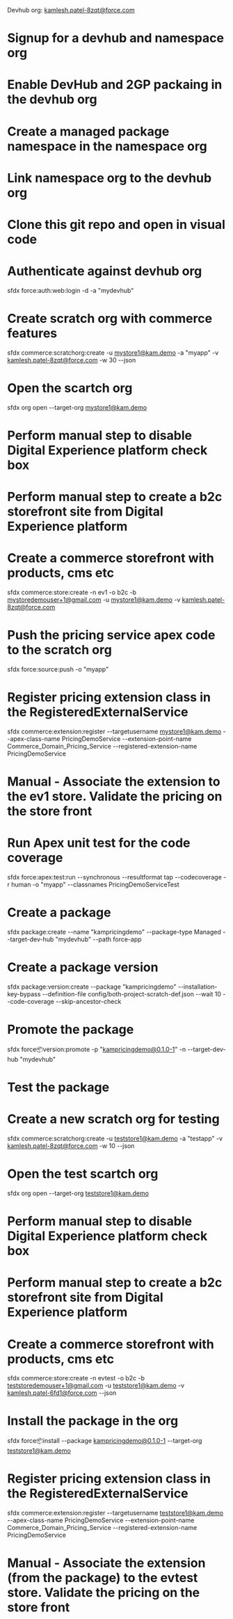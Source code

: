 Devhub org: kamlesh.patel-8zqt@force.com

# Signup for a devhub and namespace org

# Enable DevHub and 2GP packaing in the devhub org

# Create a managed package namespace in the namespace org

# Link namespace org to the devhub org

# Clone this git repo and open in visual code

# Authenticate against devhub org
sfdx force:auth:web:login -d -a "mydevhub"

# Create scratch org with commerce features
sfdx commerce:scratchorg:create -u mystore1@kam.demo -a "myapp" -v kamlesh.patel-8zqt@force.com -w 30 --json

# Open the scartch org
sfdx org open --target-org mystore1@kam.demo

# Perform manual step to disable Digital Experience platform check box 
# Perform manual step to create a b2c storefront site from Digital Experience platform 

# Create a commerce storefront with products, cms etc
sfdx commerce:store:create -n ev1 -o b2c -b mystoredemouser+1@gmail.com -u mystore1@kam.demo -v kamlesh.patel-8zqt@force.com

# Push the pricing service apex code to the scratch org
sfdx force:source:push -o "myapp"

# Register pricing extension class in the RegisteredExternalService 
sfdx commerce:extension:register --targetusername mystore1@kam.demo --apex-class-name PricingDemoService --extension-point-name Commerce_Domain_Pricing_Service --registered-extension-name PricingDemoService

# Manual - Associate the extension to the ev1 store. Validate the pricing on the store front

# Run Apex unit test for the code coverage
sfdx force:apex:test:run --synchronous --resultformat tap --codecoverage -r human  -o "myapp" --classnames PricingDemoServiceTest

# Create a package
sfdx package:create --name "kampricingdemo" --package-type Managed  --target-dev-hub "mydevhub" --path force-app

# Create a package version
sfdx package:version:create --package "kampricingdemo" --installation-key-bypass --definition-file config/both-project-scratch-def.json --wait 10 --code-coverage --skip-ancestor-check

# Promote the package
sfdx force:package:version:promote -p "kampricingdemo@0.1.0-1" -n --target-dev-hub "mydevhub"

# Test the package
# Create a new scratch org for testing
sfdx commerce:scratchorg:create -u teststore1@kam.demo -a "testapp" -v kamlesh.patel-8zqt@force.com -w 10 --json

# Open the test scartch org
sfdx org open --target-org teststore1@kam.demo

# Perform manual step to disable Digital Experience platform check box 
# Perform manual step to create a b2c storefront site from Digital Experience platform 

# Create a commerce storefront with products, cms etc
sfdx commerce:store:create -n evtest -o b2c -b teststoredemouser+1@gmail.com -u teststore1@kam.demo -v kamlesh.patel-6fd1@force.com --json 

# Install the package in the org
sfdx force:package:install --package kampricingdemo@0.1.0-1 --target-org teststore1@kam.demo

# Register pricing extension class in the RegisteredExternalService
sfdx commerce:extension:register --targetusername teststore1@kam.demo --apex-class-name PricingDemoService --extension-point-name Commerce_Domain_Pricing_Service --registered-extension-name PricingDemoService


# Manual - Associate the extension (from the package) to the evtest store. Validate the pricing on the store front

